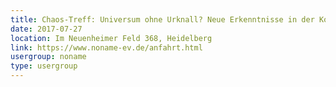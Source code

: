 ```yaml
---
title: Chaos-Treff: Universum ohne Urknall? Neue Erkenntnisse in der Kosmologie
date: 2017-07-27
location: Im Neuenheimer Feld 368, Heidelberg
link: https://www.noname-ev.de/anfahrt.html
usergroup: noname
type: usergroup
---
```

